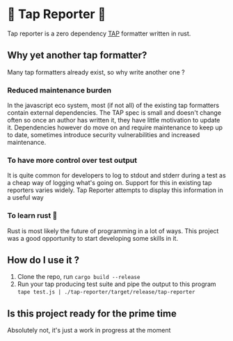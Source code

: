 # 🚰 Tap Reporter 🚰

Tap reporter is a zero dependency [TAP](http://testanything.org/) formatter written in rust.

## Why yet another tap formatter?

Many tap formatters already exist, so why write another one ?

### Reduced maintenance burden

In the javascript eco system, most (if not all) of the existing tap formatters contain external dependencies. The TAP spec is small and doesn't change often so once an author has written it, they have little motivation to update it. Dependencies however do move on and require maintenance to keep up to date, sometimes introduce security vulnerabilities and increased maintenance. 

### To have more control over test output

It is quite common for developers to log to stdout and stderr during a test as a cheap way of logging what's going on. Support for this in existing tap reporters varies widely. Tap Reporter attempts to display this information in a useful way

### To learn rust 🦀

Rust is most likely the future of programming in a lot of ways. This project was a good opportunity to start developing some skills in it.

## How do I use it ?

1. Clone the repo, run `cargo build --release`
2. Run your tap producing test suite and pipe the output to this program `tape test.js | ./tap-reporter/target/release/tap-reporter`

## Is this project ready for the prime time

Absolutely not, it's just a work in progress at the moment
